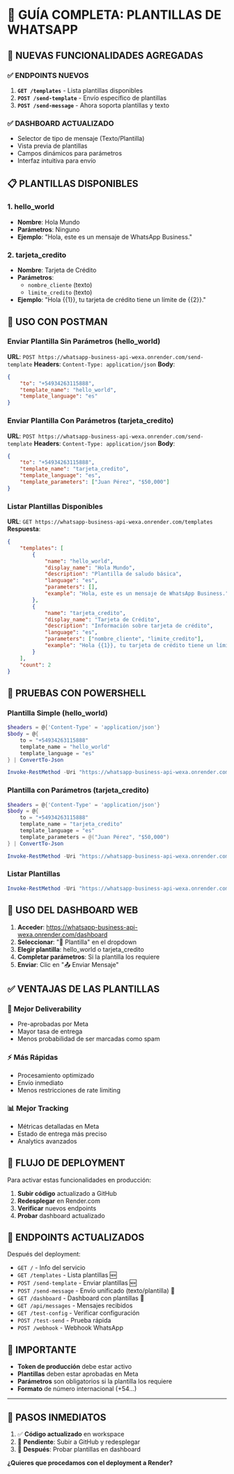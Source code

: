 # 📧 GUÍA COMPLETA: PLANTILLAS DE WHATSAPP

## 🎯 NUEVAS FUNCIONALIDADES AGREGADAS

### ✅ ENDPOINTS NUEVOS

1. **`GET /templates`** - Lista plantillas disponibles
2. **`POST /send-template`** - Envío específico de plantillas  
3. **`POST /send-message`** - Ahora soporta plantillas y texto

### ✅ DASHBOARD ACTUALIZADO

- Selector de tipo de mensaje (Texto/Plantilla)
- Vista previa de plantillas
- Campos dinámicos para parámetros
- Interfaz intuitiva para envío

## 📋 PLANTILLAS DISPONIBLES

### 1. **hello_world**
- **Nombre**: Hola Mundo
- **Parámetros**: Ninguno
- **Ejemplo**: "Hola, este es un mensaje de WhatsApp Business."

### 2. **tarjeta_credito**
- **Nombre**: Tarjeta de Crédito  
- **Parámetros**: 
  - `nombre_cliente` (texto)
  - `limite_credito` (texto)
- **Ejemplo**: "Hola {{1}}, tu tarjeta de crédito tiene un límite de {{2}}."

## 🔧 USO CON POSTMAN

### Enviar Plantilla Sin Parámetros (hello_world)

**URL**: `POST https://whatsapp-business-api-wexa.onrender.com/send-template`
**Headers**: `Content-Type: application/json`
**Body**:
```json
{
    "to": "+54934263115888",
    "template_name": "hello_world",
    "template_language": "es"
}
```

### Enviar Plantilla Con Parámetros (tarjeta_credito)

**URL**: `POST https://whatsapp-business-api-wexa.onrender.com/send-template`
**Headers**: `Content-Type: application/json`
**Body**:
```json
{
    "to": "+54934263115888",
    "template_name": "tarjeta_credito", 
    "template_language": "es",
    "template_parameters": ["Juan Pérez", "$50,000"]
}
```

### Listar Plantillas Disponibles

**URL**: `GET https://whatsapp-business-api-wexa.onrender.com/templates`
**Respuesta**:
```json
{
    "templates": [
        {
            "name": "hello_world",
            "display_name": "Hola Mundo",
            "description": "Plantilla de saludo básica",
            "language": "es",
            "parameters": [],
            "example": "Hola, este es un mensaje de WhatsApp Business."
        },
        {
            "name": "tarjeta_credito",
            "display_name": "Tarjeta de Crédito",
            "description": "Información sobre tarjeta de crédito",
            "language": "es", 
            "parameters": ["nombre_cliente", "limite_credito"],
            "example": "Hola {{1}}, tu tarjeta de crédito tiene un límite de {{2}}."
        }
    ],
    "count": 2
}
```

## 🧪 PRUEBAS CON POWERSHELL

### Plantilla Simple (hello_world)
```powershell
$headers = @{'Content-Type' = 'application/json'}
$body = @{
    to = "+54934263115888"
    template_name = "hello_world"
    template_language = "es"
} | ConvertTo-Json

Invoke-RestMethod -Uri "https://whatsapp-business-api-wexa.onrender.com/send-template" -Method POST -Headers $headers -Body $body
```

### Plantilla con Parámetros (tarjeta_credito)
```powershell
$headers = @{'Content-Type' = 'application/json'}
$body = @{
    to = "+54934263115888"
    template_name = "tarjeta_credito"
    template_language = "es"
    template_parameters = @("Juan Pérez", "$50,000")
} | ConvertTo-Json

Invoke-RestMethod -Uri "https://whatsapp-business-api-wexa.onrender.com/send-template" -Method POST -Headers $headers -Body $body
```

### Listar Plantillas
```powershell
Invoke-RestMethod -Uri "https://whatsapp-business-api-wexa.onrender.com/templates"
```

## 🎯 USO DEL DASHBOARD WEB

1. **Acceder**: https://whatsapp-business-api-wexa.onrender.com/dashboard
2. **Seleccionar**: "📧 Plantilla" en el dropdown
3. **Elegir plantilla**: hello_world o tarjeta_credito
4. **Completar parámetros**: Si la plantilla los requiere
5. **Enviar**: Clic en "📤 Enviar Mensaje"

## ✅ VENTAJAS DE LAS PLANTILLAS

### 🚀 **Mejor Deliverability**
- Pre-aprobadas por Meta
- Mayor tasa de entrega
- Menos probabilidad de ser marcadas como spam

### ⚡ **Más Rápidas**
- Procesamiento optimizado
- Envío inmediato
- Menos restricciones de rate limiting

### 📊 **Mejor Tracking**
- Métricas detalladas en Meta
- Estado de entrega más preciso
- Analytics avanzados

## 🔄 FLUJO DE DEPLOYMENT

Para activar estas funcionalidades en producción:

1. **Subir código** actualizado a GitHub
2. **Redesplegar** en Render.com
3. **Verificar** nuevos endpoints
4. **Probar** dashboard actualizado

## 📱 ENDPOINTS ACTUALIZADOS

Después del deployment:

- `GET /` - Info del servicio
- `GET /templates` - Lista plantillas 🆕
- `POST /send-template` - Enviar plantillas 🆕
- `POST /send-message` - Envío unificado (texto/plantilla) 🔄
- `GET /dashboard` - Dashboard con plantillas 🔄
- `GET /api/messages` - Mensajes recibidos
- `GET /test-config` - Verificar configuración
- `POST /test-send` - Prueba rápida
- `POST /webhook` - Webhook WhatsApp

## 🚨 IMPORTANTE

- **Token de producción** debe estar activo
- **Plantillas** deben estar aprobadas en Meta
- **Parámetros** son obligatorios si la plantilla los requiere
- **Formato** de número internacional (+54...)

---

## 🎯 PASOS INMEDIATOS

1. ✅ **Código actualizado** en workspace
2. 🔄 **Pendiente**: Subir a GitHub y redesplegar
3. 🧪 **Después**: Probar plantillas en dashboard

**¿Quieres que procedamos con el deployment a Render?**

